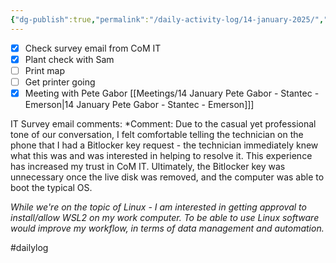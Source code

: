 ```yaml
---
{"dg-publish":true,"permalink":"/daily-activity-log/14-january-2025/","created":"2025-01-14T07:03:13.758-06:00"}
---
```


- [x] Check survey email from CoM IT
- [x] Plant check with Sam
- [ ] Print map
- [ ] Get printer going
- [x] Meeting with Pete Gabor [[Meetings/14 January Pete Gabor - Stantec - Emerson\|14 January Pete Gabor - Stantec - Emerson]]]

IT Survey email comments:
*Comment: Due to the casual yet professional tone of our conversation, I felt comfortable telling the technician on the phone that I had a Bitlocker key request - the technician immediately knew what this was and was interested in helping to resolve it. This experience has increased my trust in CoM IT. Ultimately, the Bitlocker key was unnecessary once the live disk was removed, and the computer was able to boot the typical OS. 

*While we're on the topic of Linux - I am interested in getting approval to install/allow WSL2 on my work computer. To be able to use Linux software would improve my workflow, in terms of data management and automation.*

#dailylog